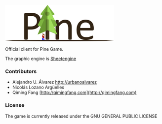 ![Pine Game](assets/img/logo.png "Pine, the game")

Official client for Pine Game.

The graphic engine is [Sheetengine](http://sheetengine.codeplex.com/)

### Contributors
- Alejandro U. Álvarez [http://urbanoalvarez](http://urbanoalvarez.es)
- Nicolás Lozano Argüelles
- Qiming Fang [http://qimingfang.com](http://qimingfang.com)

### License
The game is currently released under the GNU GENERAL PUBLIC LICENSE
